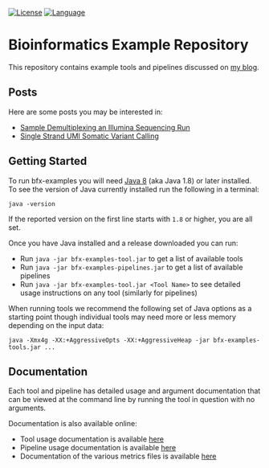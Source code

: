 [![License](http://img.shields.io/badge/license-MIT-blue.svg)](https://github.com/nh13/bfx-examples/blob/master/LICENSE)
[![Language](http://img.shields.io/badge/language-scala-brightgreen.svg)](http://www.scala-lang.org/)

# Bioinformatics Example Repository

This repository contains example tools and pipelines discussed on [my blog](http://www.nilshomer.com/blog).

## Posts

Here are some posts you may be interested in:

 * [Sample Demultiplexing an Illumina Sequencing Run](http://nilshomer.com/2017/06/25/sample-demultiplexing-an-illumina-sequencing-run)
 * [Single Strand UMI Somatic Variant Calling](http://nilshomer.com/2017/07/05/single-strand-umi-somatic-variant-calling/)

## Getting Started

To run bfx-examples you will need [Java 8](https://java.com/en/download/) (aka Java 1.8) or later installed.  To see the version of Java currently installed run the following in a terminal:

```
java -version
```

If the reported version on the first line starts with `1.8` or higher, you are all set.

Once you have Java installed and a release downloaded you can run:

* Run `java -jar bfx-examples-tool.jar` to get a list of available tools
* Run `java -jar bfx-examples-pipelines.jar` to get a list of available pipelines
* Run `java -jar bfx-examples-tool.jar <Tool Name>` to see detailed usage instructions on any tool (similarly for pipelines)

When running tools we recommend the following set of Java options as a starting point though individual tools may need more or less memory depending on the input data:

```
java -Xmx4g -XX:+AggressiveOpts -XX:+AggressiveHeap -jar bfx-examples-tools.jar ...
```

## Documentation

Each tool and pipeline has detailed usage and argument documentation that can be viewed at the command line by running the tool in question with no arguments.

Documentation is also available online:
* Tool usage documentation is available [here](tools/latest)
* Pipeline usage documentation is available [here](pipelines/latest)
* Documentation of the various metrics files is available [here](metrics/latest)
